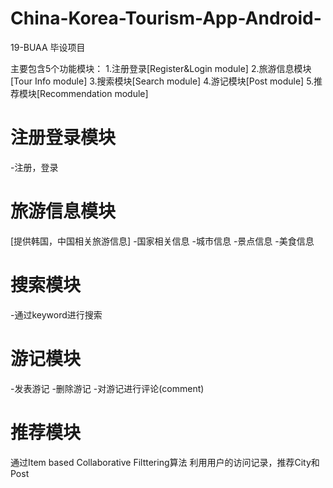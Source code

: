 # China-Korea-Tourism-App-Android-
19-BUAA 毕设项目

主要包含5个功能模块：
1.注册登录[Register&Login module]
2.旅游信息模块[Tour Info module]
3.搜索模块[Search module]
4.游记模块[Post module]
5.推荐模块[Recommendation module]

# 注册登录模块
-注册，登录

# 旅游信息模块
[提供韩国，中国相关旅游信息]
-国家相关信息
-城市信息
-景点信息
-美食信息

# 搜索模块
-通过keyword进行搜索

# 游记模块
-发表游记
-删除游记
-对游记进行评论(comment)

# 推荐模块
通过Item based Collaborative Filttering算法
利用用户的访问记录，推荐City和Post
